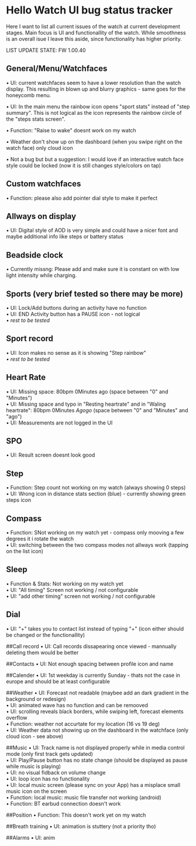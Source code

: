# Hello Watch UI bug status tracker
Here I want to list all current issues of the watch at current development stages. Main focus is UI and functionallity of the watch. While smoothness is an overall isue I leave this aside, since functionality has higher priority.

LIST UPDATE STATE: FW 1.00.40

## General/Menu/Watchfaces
• UI: current watchfaces seem to have a lower resolution than the watch display. 
This resulting in blown up and blurry graphics - same goes for the honeycomb menu.

• UI: In the main menu the rainbow icon opens "sport stats" instead of "step summary". 
This is not logical as the icon represents the rainbow circle of the "steps stats screen".

• Function: "Raise to wake" doesnt work on my watch

• Weather don't show up on the dashboard (when you swipe right on the watch face) only cloud icon

• Not a bug but but a suggestion: I would love if an interactive watch face style could be locked (now it is still changes style/colors on tap)


## Custom watchfaces
• Function: please also add pointer dial style to make it perfect

## Allways on display
• UI: Digital style of AOD is very simple and could have a nicer font and maybe additional info like steps or battery status

## Beadside clock
• Currently missng: Please add and make sure it is constant on with low light intensity while charging.

## Sports (very brief tested so there may be more)
• UI: Lock/Add buttons during an activity have no function<br>
• UI: END Activity button has a PAUSE icon - not logical<br>
<i>• rest to be tested</i>

## Sport record
• UI: Icon makes no sense as it is showing "Step rainbow"<br>
<i>• rest to be tested</i>

## Heart Rate
• UI: Missing space: 80bpm 0Minutes ago (space between "0" and "Minutes")<br>
• UI: Missing space and typo in "Resting heartrate" and in "Waling heartrate": 80bpm 0Minutes *Agogo* (space between "0" and "Minutes"  and "ago")<br>
• UI: Measurements are not logged in the UI<br>

## SPO
• UI: Result screen doesnt look good

## Step
• Function: Step count not working on my watch (always showing 0 steps)<br>
• UI: Wrong icon in distance stats section (blue) - currently showing green steps icon <br>

## Compass
• Function: SNot working on my watch yet - compass only mooving a few degrees it i rotate the watch<br>
• UI: switching between the two compass modes not allways work (tapping on the list icon)

## Sleep
• Function & Stats: Not working on my watch yet <br>
• UI: "All timing" Screen not working / not configurable<br>
• UI: "add other timing" screen not working / not configurable<br>

## Dial
• UI: "+" takes you to contact list instead of typing "+" (icon either should be changed or the functionallity)<br>

##Call record
• UI: Call records dissapearing once viewed - mannually deleting them would be better<br>

##Contacts
• UI: Not enough spacing between profile icon and name<br>

##Calender
• UI: 1st weekday is currently Sunday - thats not the case in europe and should be at least configurable <br>

##Weather
• UI: Forecast not readable (maybee add an dark gradient in the background or redesign)<br>
• UI: animated wave has no function and can be remooved <br>
• UI: scrolling reveals black borders, while swiping left, forecast elements overflow<br>
• Function: weather not accurtate for my location (16 vs 19 deg)<br>
• UI: Weather data not showing up on the dashboard in the watchface (only cloud icon - see above)<br>

##Music
• UI: Track name is not displayed properly while in media control mode (only first track gets updated)<br>
• UI: Play/Pause button has no state change (should be displayed as pause while music is playing)<br>
• UI: no visual fidback on volume change<br>
• UI: loop icon has no functionality<br>
• UI: local music screen (please sync on your App) has a misplace small music icon on the screen<br>
• Function: local music: music file transfer not working (android)<br>
• Function: BT earbud connection doesn't work<br>

##Position
• Function: This doesn't work yet on my watch

##Breath training
• UI: animation is stuttery (not a priority tho) 

##Alarms
• UI: anim

